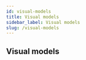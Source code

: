 ```yaml
---
id: visual-models
title: Visual models
sidebar_label: Visual models
slug: /visual-models
---
```


## Visual models